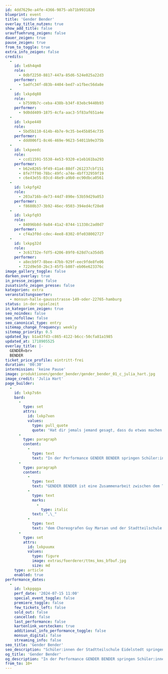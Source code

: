 ```yaml
---
id: 4dd7629e-a4fe-4366-9875-ab71b9931820
blueprint: event
title: 'Gender Bender'
overlay_title_nutzen: true
show_add_title: false
urauffuehrung_zeigen: false
dauer_zeigen: true
pause_zeigen: true
from_to_toggle: true
extra_info_zeigen: false
credits:
  -
    id: lx6h4qm8
    role:
      - 0dbf2250-8817-447a-85d6-524e025a22d3
    performer:
      - 5adfc34f-d83b-4404-bed7-a1fbec56da8e
  -
    id: lxkpdq88
    role:
      - b7599b7c-ceba-438b-b34f-83ebc9440b93
    performer:
      - 9d0dd409-1875-4cfa-aac3-5f83af651a4e
  -
    id: lxkpe440
    role:
      - 5bd5b110-614b-4b7e-9c35-be45b854c735
    performer:
      - ddd006f1-8c46-469e-9623-54011b9e375b
  -
    id: lxkpeedc
    role:
      - ccd11591-5538-4e53-9320-e1eb161ba293
    performer:
      - b62e8265-9f49-41a4-88df-261237cbf151
      - 8fe7ff98-78bc-49fc-a74e-4bff32959f19
      - c6e43e55-03cd-46e9-a9b0-ec90dbca0561
  -
    id: lxkpfg42
    role:
      - 203a716b-de73-44d7-890e-53b59d29a053
    performer:
      - f8680b37-3b92-46ec-9503-394ed4cf28e8
  -
    id: lxkpfq93
    role:
      - 84096b8d-9a84-41a2-8744-11338c2ad0d7
    performer:
      - cf4a3f0d-cdec-4ee8-8302-0fe038002727
  -
    id: lxkpg32d
    role:
      - 3c61732e-fdf5-4206-89f0-628d7ca35dd5
    performer:
      - a8ecb9f7-8bee-47bb-929f-eec9fde8fe06
      - 722d9e50-2bc3-45f5-b807-eb06e623376c
image_gallery_toggle: false
darken_overlay: true
in_presse_zeigen: false
zusatsinfo_zeigen_presse: false
kategorien: extra
veranstaltungsoerter:
  - monsun-halle-gaussstrasse-149-oder-22765-hamburg
status: in-der-spielzeit
in_kategorien_zeigen: true
seo_noindex: false
seo_nofollow: false
seo_canonical_type: entry
sitemap_change_frequency: weekly
sitemap_priority: 0.5
updated_by: b1a43fd3-c865-4122-b6cc-50cfa81a1985
updated_at: 1718905525
overlay_title: |-
  GENDER<br>
  BENDER
ticket_price_profile: eintritt-frei
duration: '00:30'
intermission: 'keine Pause'
image: produktionen/gender_bender/gender_bender_01_c_julia_hart.jpg
image_credit: 'Julia Hart'
page_builder:
  -
    id: lxkp7s6n
    bard:
      -
        type: set
        attrs:
          id: lxkp7xen
          values:
            type: pull_quote
            quote: 'Hat dir jemals jemand gesagt, dass du etwas machen oder nicht machen solltest, weil Leute dachten, du bist ein Junge oder ein Mädchen?'
      -
        type: paragraph
        content:
          -
            type: text
            text: "In der Performance GENDER BENDER springen Schüler:innen aus den Jahrgängen 5 bis 7 der Stadtteilschule Eidelstedt auf die Bühne, um\_Geschlechterbilder und\_Geschlechterregeln\_zu untersuchen, herauszufordern und frei durchzumischen.\_Tanzend, singend und schauspielend und mit viel Spaß teilen die\_Schauspieler:innen\_ihre Gedanken zu\_Geschlechtergrenzen:\_Kann ich immer entscheiden, wer ich bin?\_"
      -
        type: paragraph
        content:
          -
            type: text
            text: "GENDER BENDER ist eine Zusammenarbeit zwischen dem Theaterkollektiv\_„Show and Tell“"
          -
            type: text
            marks:
              -
                type: italic
            text: ",\_"
          -
            type: text
            text: "dem Choreografen Guy Marsan und der Stadtteilschule Eidelstedt. Sie wurde in enger Zusammenarbeit mit den Schauspieler:innen erarbeitet.\_"
      -
        type: set
        attrs:
          id: lxkpuumx
          values:
            type: figure
            image: extras/foerderer/ttms_kms_bfbuf.jpg
            size: md
    type: article
    enabled: true
performance_dates:
  -
    id: lxkpgqga
    perf_date: '2024-07-15 11:00'
    special_event_toggle: false
    premiere_toggle: false
    few_tickets_left: false
    sold_out: false
    cancelled: false
    last_performance: false
    kartenlink_verstecken: true
    additional_info_performance_toggle: false
    monsun_digital: false
    streaming_info: false
seo_title: 'Gender Bender'
seo_description: "Schüler:innen der Stadtteilschule Eidelstedt springen auf die Bühne, um\_Geschlechterbilder \_zu untersuchen, herauszufordern und frei durchzumischen."
og_title: 'Gender Bender'
og_description: "In der Performance GENDER BENDER springen Schüler:innen aus den Jahrgängen 5 bis 7 der Stadtteilschule Eidelstedt auf die Bühne, um\_Geschlechterbilder und\_Geschlechterregeln\_zu untersuchen, herauszufordern und frei durchzumischen."
from_to: 10+
---
```

